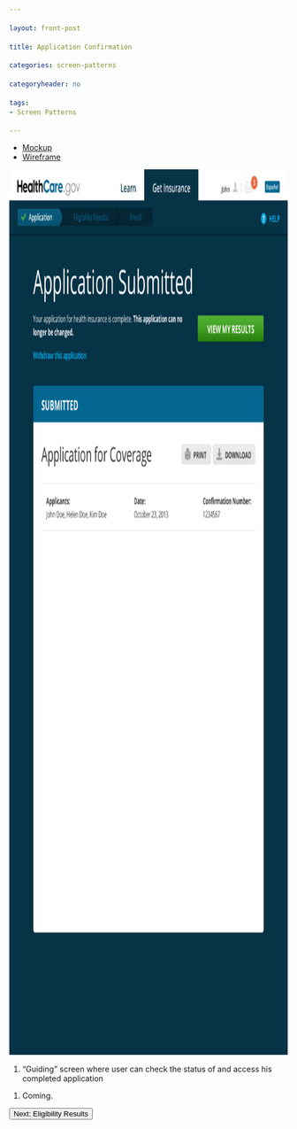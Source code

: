```yaml
---

layout: front-post

title: Application Confirmation

categories: screen-patterns

categoryheader: no

tags:
- Screen Patterns

--- 
```


<ul class="nav nav-tabs">
<li class="active"><a data-toggle="tab" href="#tab1">Mockup</a></li>
<li><a data-toggle="tab" href="#tab2">Wireframe</a></li>
</ul>
<div class="tab-content">
<div id="tab1" class="tab-pane active">
<p><a href="../../images/healthcare-marketplace-appsubmitted.jpg"><img width="1040" height="1600" src="../../images/healthcare-marketplace-appsubmitted.jpg" alt="healthcare-marketplace-appsubmitted" class="alignnone size-full wp-image-1373"></a></p>
<ol class="rounded-list">
<li><a><span>“Guiding” screen where user can check the status of and access his completed application</span></a></li>
</ol>
</div>
<div id="tab2" class="tab-pane">
<ol class="rounded-list">
<li><a><span>Coming.</span></a></li>
</ol>
</div>
</div>
<p><a href="/screen-patterns/eligibility-results/" title="Homepage"><button type="button" class="btn">Next: Eligibility Results</button></a></p>
